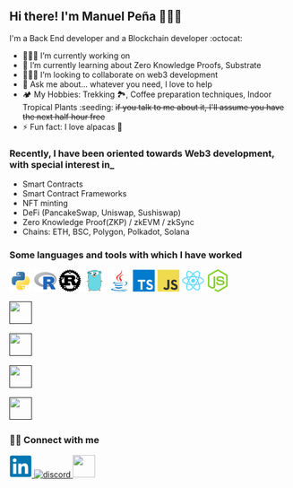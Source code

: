 ## Hi there! I'm Manuel Peña 🙋🏽‍♂️

I'm a Back End developer and a Blockchain developer :octocat:

- 👨🏽‍💻 I’m currently working on 
- 🌱 I’m currently learning about Zero Knowledge Proofs, Substrate
- 🧗🏽‍♂️ I’m looking to collaborate on web3 development
- 💬 Ask me about... whatever you need, I love to help
- :camping: My Hobbies: Trekking :national_park:, Coffee preparation techniques, Indoor Tropical Plants :seeding:  ~~if you talk to me about it, I'll assume you have the next half hour free~~
- ⚡ Fun fact: I love alpacas :llama:
  
### Recently, I have been oriented towards Web3 development, with special interest in_

- Smart Contracts
- Smart Contract Frameworks
- NFT minting 
- DeFi (PancakeSwap, Uniswap, Sushiswap)
- Zero Knowledge Proof(ZKP) / zkEVM / zkSync
- Chains: ETH, BSC, Polygon, Polkadot, Solana
  
### Some languages ​​and tools with which I have worked

<img src="https://github.com/devicons/devicon/blob/55609aa5bd817ff167afce0d965585c92040787a/icons/python/python-original.svg" alt="phyton" width="40" height="40"/> </a>
<img src="https://github.com/devicons/devicon/blob/55609aa5bd817ff167afce0d965585c92040787a/icons/r/r-original.svg" alt="r" width="40" height="40"/> </a>
<img src="https://github.com/devicons/devicon/blob/55609aa5bd817ff167afce0d965585c92040787a/icons/rust/rust-plain.svg" alt="rust" width="40" height="40"/> </a>
<img src="https://github.com/devicons/devicon/blob/55609aa5bd817ff167afce0d965585c92040787a/icons/go/go-original.svg" alt="go" width="40" height="40"/> </a>
<img src="https://github.com/devicons/devicon/blob/55609aa5bd817ff167afce0d965585c92040787a/icons/java/java-original.svg" alt="java" width="40" height="40"/> </a>
<img src="https://github.com/devicons/devicon/blob/55609aa5bd817ff167afce0d965585c92040787a/icons/typescript/typescript-original.svg" alt="typescript" width="40" height="40"/> </a>
<img src="https://github.com/devicons/devicon/blob/55609aa5bd817ff167afce0d965585c92040787a/icons/javascript/javascript-original.svg" alt="javascript" width="40" height="40"/> </a>
<img src="https://github.com/devicons/devicon/blob/55609aa5bd817ff167afce0d965585c92040787a/icons/react/react-original.svg" alt="react" width="40" height="40"/> 
<img src="https://github.com/devicons/devicon/blob/55609aa5bd817ff167afce0d965585c92040787a/icons/nodejs/nodejs-original.svg" alt="node.js" width="40" height="40"/>

<a href="" rel="noreferrer"> <img src=""
alt="" width="40" height="40"/> </a>

<a href="" rel="noreferrer"> <img src=""
alt="" width="40" height="40"/> </a>

<a href="" rel="noreferrer"> <img src=""
alt="" width="40" height="40"/> </a>

<a href="" rel="noreferrer"> <img src=""
alt="" width="40" height="40"/> </a>

### 🤝🏻 Connect with me

<a href="https://www.linkedin.com/in/manuelpz-dev/"><img src="https://github.com/devicons/devicon/blob/55609aa5bd817ff167afce0d965585c92040787a/icons/linkedin/linkedin-original.svg" alt="linkedIn" width="40" height="40"/> </a>
<a href="https://discord.com/invite/eR92wJZyHJ" target="_blank" rel="noreferrer"><img src="https://github.com/manuelpenazuniga/personal-resources/blob/0bcf938a1b09f8051d166c09f80d44b547f03ff6/img/discord.png" alt="discord" width="40" height="40"/> </a>
<a href="https://t.me/manuelpenazuniga" target="_blank" rel="noreferrer"><img src="https://github.com/manuelpenazuniga/personal-resources/blob/ca4e78131b31490c5fc9742309dfb834c1e8f2ea/img/telegram.png" width="40" height="40"/> </a>


<!--
**manuelpenazuniga/manuelpenazuniga** is a ✨ _special_ ✨ repository because its `README.md` (this file) appears on your GitHub profile.

Here are some ideas to get you started:

- 🔭 I’m currently working on ...
- 🌱 I’m currently learning ...
- 👯 I’m looking to collaborate on ...
- 🤔 I’m looking for help with ...
- 💬 Ask me about ...
- 📫 How to reach me: ...
- 😄 Pronouns: ...
- ⚡ Fun fact: ...
-->
